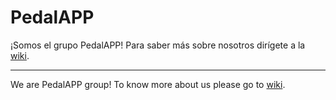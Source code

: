# PedalAPP

¡Somos el grupo PedalAPP! Para saber más sobre nosotros dirígete a la [wiki](https://github.com/PUJCompMovL1730/PedalAPP/wiki).

--------------------------------

We are PedalAPP group! To know more about us please go to [wiki](https://github.com/PUJCompMovL1730/PedalAPP/wiki).
